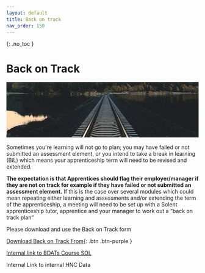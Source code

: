 ```yaml
---
layout: default
title: Back on track
nav_order: 150
---
```


{: .no_toc }

# Back on Track

![tracks](images/jordan-steranka-x26Rojv0GoA-unsplash.jpg)

Sometimes you're learning will not go to plan; you may have failed or not submitted an assessment element, or you intend to take a break in learning (BiL) which means your apprenticeship term will need to be revised and extended. 

**The expectation is that Apprentices should flag their employer/manager if they are not on track for example if they have failed or not submitted an assessment element.** If this is the case over several modules which could mean repeating either learning and assessments and/or extending the term of the apprenticeship, a meeting will need to be set up with a Solent apprenticeship tutor, apprentice and your manager to work out a “back on track plan”

Please download and use the Back on Track form

[Download Back on Track From](https://github.com/martinsolent/solent_store/raw/main/docs/COMPUTING%20APPRENTICESHIP%20BACK%20ON%20TRACK%20FORM.docx){: .btn .btn-purple }

[Internal link to BDATs Course SOL](https://learn.solent.ac.uk/course/view.php?id=42080&section=11)

Internal Link to internal HNC Data 